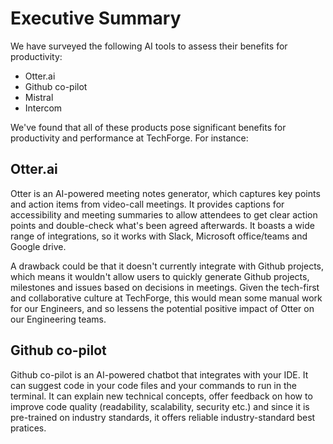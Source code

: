 # Executive Summary

We have surveyed the following AI tools to assess their benefits for productivity: 

- Otter.ai
- Github co-pilot
- Mistral
- Intercom


We've found that all of these products pose significant benefits for productivity and performance at TechForge. For instance:

## Otter.ai

Otter is an AI-powered meeting notes generator, which captures key points and action items from video-call meetings. It provides captions for accessibility and meeting summaries to allow attendees to get clear action points and double-check what's been agreed afterwards. It boasts a wide range of integrations, so it works with Slack, Microsoft office/teams and Google drive. 

A drawback could be that it doesn't currently integrate with Github projects, which means it wouldn't allow users to quickly generate Github projects, milestones and issues based on decisions in meetings. Given the tech-first and collaborative culture at TechForge, this would mean some manual work for our Engineers, and so  lessens the potential positive impact of Otter on our Engineering teams. 

## Github co-pilot

Github co-pilot is an AI-powered chatbot that integrates with your IDE. It can suggest code in your code files and your commands to run in the terminal. It can explain new technical concepts, offer feedback on how to improve code quality (readability, scalability, security etc.) and since it is pre-trained on industry standards, it offers reliable industry-standard best pratices. 





